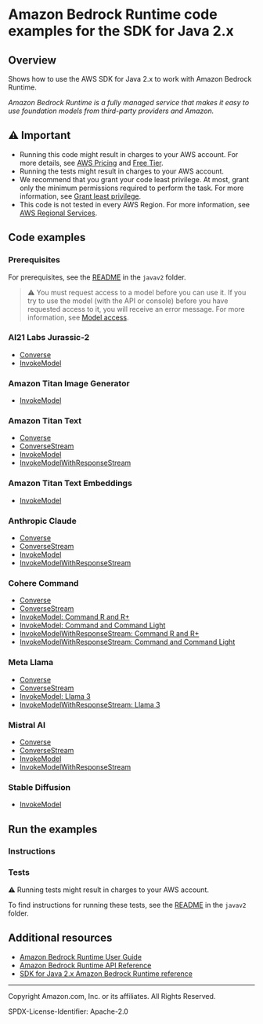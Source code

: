 # Amazon Bedrock Runtime code examples for the SDK for Java 2.x

## Overview

Shows how to use the AWS SDK for Java 2.x to work with Amazon Bedrock Runtime.

<!--custom.overview.start-->
<!--custom.overview.end-->

_Amazon Bedrock Runtime is a fully managed service that makes it easy to use foundation models from third-party providers and Amazon._

## ⚠ Important

* Running this code might result in charges to your AWS account. For more details, see [AWS Pricing](https://aws.amazon.com/pricing/) and [Free Tier](https://aws.amazon.com/free/).
* Running the tests might result in charges to your AWS account.
* We recommend that you grant your code least privilege. At most, grant only the minimum permissions required to perform the task. For more information, see [Grant least privilege](https://docs.aws.amazon.com/IAM/latest/UserGuide/best-practices.html#grant-least-privilege).
* This code is not tested in every AWS Region. For more information, see [AWS Regional Services](https://aws.amazon.com/about-aws/global-infrastructure/regional-product-services).

<!--custom.important.start-->
<!--custom.important.end-->

## Code examples

### Prerequisites

For prerequisites, see the [README](../../README.md#Prerequisites) in the `javav2` folder.


<!--custom.prerequisites.start-->

> ⚠ You must request access to a model before you can use it. If you try to use the model (with the API or console)
> before you have requested access to it, you will receive an error message. For more information,
> see [Model access](https://docs.aws.amazon.com/bedrock/latest/userguide/model-access.html).
>
<!--custom.prerequisites.end-->
### AI21 Labs Jurassic-2

- [Converse](src/main/java/com/example/bedrockruntime/models/ai21LabsJurassic2/Converse.java#L6)
- [InvokeModel](src/main/java/com/example/bedrockruntime/models/ai21LabsJurassic2/InvokeModel.java#L6)

### Amazon Titan Image Generator

- [InvokeModel](src/main/java/com/example/bedrockruntime/models/amazonTitanImage/InvokeModel.java#L6)

### Amazon Titan Text

- [Converse](src/main/java/com/example/bedrockruntime/models/amazonTitanText/Converse.java#L7)
- [ConverseStream](src/main/java/com/example/bedrockruntime/models/amazonTitanText/ConverseStream.java#L6)
- [InvokeModel](src/main/java/com/example/bedrockruntime/models/amazonTitanText/InvokeModel.java#L6)
- [InvokeModelWithResponseStream](src/main/java/com/example/bedrockruntime/models/amazonTitanText/InvokeModelWithResponseStream.java#L6)

### Amazon Titan Text Embeddings

- [InvokeModel](src/main/java/com/example/bedrockruntime/models/amazonTitanTextEmbeddings/InvokeModel.java#L6)

### Anthropic Claude

- [Converse](src/main/java/com/example/bedrockruntime/models/anthropicClaude/Converse.java#L6)
- [ConverseStream](src/main/java/com/example/bedrockruntime/models/anthropicClaude/ConverseStream.java#L6)
- [InvokeModel](src/main/java/com/example/bedrockruntime/models/anthropicClaude/InvokeModel.java#L6)
- [InvokeModelWithResponseStream](src/main/java/com/example/bedrockruntime/models/anthropicClaude/InvokeModelWithResponseStream.java#L6)

### Cohere Command

- [Converse](src/main/java/com/example/bedrockruntime/models/cohereCommand/Converse.java#L6)
- [ConverseStream](src/main/java/com/example/bedrockruntime/models/cohereCommand/ConverseStream.java#L6)
- [InvokeModel: Command R and R+](src/main/java/com/example/bedrockruntime/models/cohereCommand/Command_R_InvokeModel.java#L6)
- [InvokeModel: Command and Command Light](src/main/java/com/example/bedrockruntime/models/cohereCommand/Command_InvokeModel.java#L6)
- [InvokeModelWithResponseStream: Command R and R+](src/main/java/com/example/bedrockruntime/models/cohereCommand/Command_R_InvokeModelWithResponseStream.java#L6)
- [InvokeModelWithResponseStream: Command and Command Light](src/main/java/com/example/bedrockruntime/models/cohereCommand/Command_InvokeModelWithResponseStream.java#L6)

### Meta Llama

- [Converse](src/main/java/com/example/bedrockruntime/models/metaLlama/Converse.java#L6)
- [ConverseStream](src/main/java/com/example/bedrockruntime/models/metaLlama/ConverseStream.java#L6)
- [InvokeModel: Llama 3](src/main/java/com/example/bedrockruntime/models/metaLlama/Llama3_InvokeModel.java#L6)
- [InvokeModelWithResponseStream: Llama 3](src/main/java/com/example/bedrockruntime/models/metaLlama/Llama3_InvokeModelWithResponseStream.java#L6)

### Mistral AI

- [Converse](src/main/java/com/example/bedrockruntime/models/mistral/Converse.java#L6)
- [ConverseStream](src/main/java/com/example/bedrockruntime/models/mistral/ConverseStream.java#L6)
- [InvokeModel](src/main/java/com/example/bedrockruntime/models/mistral/InvokeModel.java#L6)
- [InvokeModelWithResponseStream](src/main/java/com/example/bedrockruntime/models/mistral/InvokeModelWithResponseStream.java#L6)

### Stable Diffusion

- [InvokeModel](src/main/java/com/example/bedrockruntime/models/stabilityAi/InvokeModel.java#L6)


<!--custom.examples.start-->
<!--custom.examples.end-->

## Run the examples

### Instructions


<!--custom.instructions.start-->
<!--custom.instructions.end-->



### Tests

⚠ Running tests might result in charges to your AWS account.


To find instructions for running these tests, see the [README](../../README.md#Tests)
in the `javav2` folder.



<!--custom.tests.start-->
<!--custom.tests.end-->

## Additional resources

- [Amazon Bedrock Runtime User Guide](https://docs.aws.amazon.com/bedrock/latest/userguide/what-is-bedrock.html)
- [Amazon Bedrock Runtime API Reference](https://docs.aws.amazon.com/bedrock/latest/APIReference/welcome.html)
- [SDK for Java 2.x Amazon Bedrock Runtime reference](https://sdk.amazonaws.com/java/api/latest/software/amazon/awssdk/services/bedrock-runtime/package-summary.html)

<!--custom.resources.start-->
<!--custom.resources.end-->

---

Copyright Amazon.com, Inc. or its affiliates. All Rights Reserved.

SPDX-License-Identifier: Apache-2.0